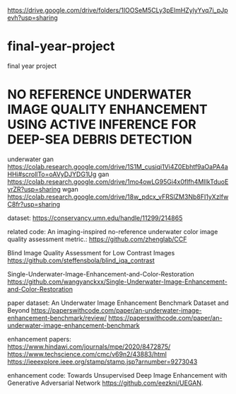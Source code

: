 https://drive.google.com/drive/folders/1IOOSeM5CLy3pElmHZylyYvq7i_pJpevh?usp=sharing

# final-year-project
final year project
# NO REFERENCE UNDERWATER IMAGE QUALITY ENHANCEMENT USING ACTIVE INFERENCE FOR DEEP-SEA DEBRIS DETECTION
underwater gan
https://colab.research.google.com/drive/1S1M_cusiqi1Vi4Z0Ebhtf9aOaPA4aHHi#scrollTo=oAVyDJYDG1Ug
gan
https://colab.research.google.com/drive/1mo4owLG95Gi4x0flfh4MIIkTduoEyrZR?usp=sharing
wgan
https://colab.research.google.com/drive/18w_pdcx_vFRSlZM3Nb8FI1yXzlfwC8fr?usp=sharing

 dataset:
 https://conservancy.umn.edu/handle/11299/214865

related code:
An imaging-inspired no-reference underwater color image quality assessment metric.:
https://github.com/zhenglab/CCF

Blind Image Quality Assessment for Low Contrast Images
https://github.com/steffensbola/blind_iqa_contrast

Single-Underwater-Image-Enhancement-and-Color-Restoration
https://github.com/wangyanckxx/Single-Underwater-Image-Enhancement-and-Color-Restoration

paper dataset:
An Underwater Image Enhancement Benchmark Dataset and Beyond
https://paperswithcode.com/paper/an-underwater-image-enhancement-benchmark/review/
https://paperswithcode.com/paper/an-underwater-image-enhancement-benchmark

enhancement papers:
https://www.hindawi.com/journals/mpe/2020/8472875/
https://www.techscience.com/cmc/v69n2/43883/html
https://ieeexplore.ieee.org/stamp/stamp.jsp?arnumber=9273043

enhancement code:
Towards Unsupervised Deep Image Enhancement with Generative Adversarial Network
 https://github.com/eezkni/UEGAN.

